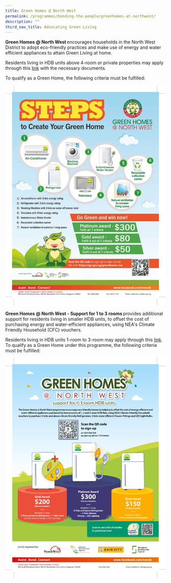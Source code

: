 ```yaml
---
title: Green Homes @ North West
permalink: /programmes/bonding-the-people/greenhomes-at-northwest/
description: ""
third_nav_title: Advocating Green Living
---
```

**Green Homes @ North West** encourages households in the North West District to adopt eco-friendly practices and make use of energy and water efficient appliances to attain Green Living at home. 

Residents living in HDB units above 4-room or private properties may apply through this [link](https://go.gov.sg/greenhomes-nw) with the necessary documents.

To qualify as a Green Home, the following criteria must be fulfilled:

![](/images/Programmes/Green%20Living/GH%20Posters-1.jpg)

**Green Homes @ North West - Support for 1 to 3 rooms** provides additional support for residents living in smaller HDB units, to offset the cost of purchasing energy and water-efficient appliances, using NEA's Climate Friendly Household (CFC) vouchers. 

Residents living in HDB units 1-room to 3-room may apply through this [link](https://go.gov.sg/ghnw-123rooms). To qualify as a Green Home under this programme, the following criteria must be fulfilled: 

![](/images/Programmes/Green%20Living/GH%20Posters-2.jpg)